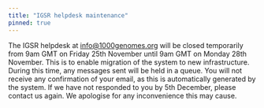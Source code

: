 ```yaml
---
title: "IGSR helpdesk maintenance"
pinned: true
---
```


The IGSR helpdesk at info@1000genomes.org will be closed temporarily from 9am GMT on Friday 25th November until 9am GMT on Monday 28th November. This is to enable migration of the system to new infrastructure. During this time, any messages sent will be held in a queue. You will not receive any confirmation of your email, as this is automatically generated by the system. If we have not responded to you by 5th December, please contact us again. We apologise for any inconvenience this may cause.
